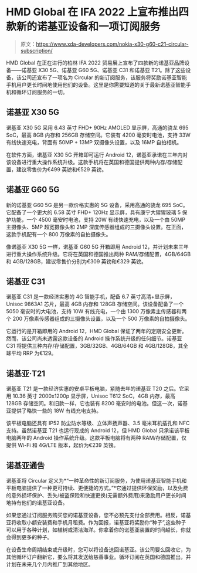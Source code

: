 # HMD Global 在 IFA 2022 上宣布推出四款新的诺基亚设备和一项订阅服务

> 原文：<https://www.xda-developers.com/nokia-x30-g60-c21-circular-subscription/>

HMD Global 在正在进行的柏林 IFA 2022 贸易展上宣布了四款新的诺基亚品牌设备——诺基亚 X30 5G、诺基亚 G60 5G、诺基亚 C31 和诺基亚 T21。除了这些设备，该公司还宣布了一项名为 Circular 的新订阅服务，该服务将奖励诺基亚智能手机用户更长时间地使用他们的设备。这里是你需要知道的关于最新诺基亚智能手机和循环订阅服务的一切。

## 诺基亚 X30 5G

诺基亚 X30 5G 采用 6.43 英寸 FHD+ 90Hz AMOLED 显示屏，高通的骁龙 695 SoC，最高 8GB 内存和 256GB 存储空间。它装有 4200 毫安时电池，支持 33W 有线快速充电，背面有 50MP + 13MP 双摄像头设置，以及 16MP 自拍相机。

在软件方面，诺基亚 X30 5G 开箱即可运行 Android 12，诺基亚承诺在三年内对该设备进行重大操作系统升级。这款手机将在英国和德国提供两种内存/存储配置，建议零售价为€499 英镑和€529 英镑。

## 诺基亚 G60 5G

新的诺基亚 G60 5G 是另一款价格实惠的 5G 设备，采用高通的骁龙 695 SoC。它配备了一个更大的 6.58 英寸 FHD+ 120Hz 显示屏，具有康宁大猩猩玻璃 5 保护功能，一个 4500 毫安时电池，支持 20W 有线快速充电，以及一个由 50MP 主摄像头、5MP 超宽摄像头和 2MP 深度传感器组成的三摄像头设置。在正面，这款手机配有一个 800 万像素的自拍摄像头。

像诺基亚 X30 5G 一样，诺基亚 G60 5G 开箱即用 Android 12，并计划未来三年进行重大操作系统升级。它将在英国和德国推出两种 RAM/存储配置，4GB/64GB 和 4GB/128GB，建议零售价分别为€309 英镑和€329 英镑。

## 诺基亚 C31

诺基亚 C31 是一款经济实惠的 4G 智能手机，配备 6.7 英寸高清+显示屏，Unisoc 9863A1 芯片，最高 4GB 内存和 128GB 存储空间。该设备配备了一个 5050 毫安时的大电池，支持 10W 有线充电，一个由 1300 万像素主传感器和两个 200 万像素传感器组成的三摄像头设置，以及一个 500 万像素的自拍摄像头。

它运行的是开箱即用的 Android 12，HMD Global 保证了两年的定期安全更新。然而，该公司尚未透露这款设备的 Android 操作系统升级的任何细节。诺基亚 C31 将提供三种内存/存储配置，3GB/32GB、4GB/64GB 和 4GB/128GB，其全球平均 RRP 为€129。

## 诺基亚·T21

诺基亚 T21 是一款经济实惠的安卓平板电脑，紧随去年的诺基亚 T20 之后。它采用 10.36 英寸 2000x1200p 显示屏，Unisoc T612 SoC，4GB 内存，最高 128GB 存储空间。和旧款一样，它也装有 8200 毫安时的电池。但这一次，诺基亚提供了略快一些的 18W 有线充电支持。

该平板电脑还具有 IP52 防尘防水等级、立体声扬声器、3.5 毫米耳机插孔和 NFC 支持。虽然诺基亚 T21 也运行现成的 Android 12，但 HMD Global 只承诺该平板电脑两年的 Android 操作系统升级。这款平板电脑将有两种 RAM/存储配置，仅提供 Wi-Fi 和 4G/LTE 版本，起价为€239 英镑。

## 诺基亚通告

诺基亚将 Circular 定义为*“一种革命性的新订阅服务，为使用诺基亚智能手机和平板电脑提供了一种更可持续、更便捷的方式。”*它通过提供环保奖励，以及免费的意外损坏保护、丢失/被盗保险和快速更换(无需额外费用)来激励用户更长时间地持有他们的诺基亚设备。

如果您通过订阅服务购买您的诺基亚设备，您不必预先支付全部费用。相反，诺基亚将收取小额安装费和手机月租费。作为回报，诺基亚将奖励你“种子”,这些种子可以用于各种计划，如植树或清洁海洋。你拿着你的诺基亚装置的时间越长，你就会得到更多的种子。

在设备生命周期结束或升级时，您可以将设备送回诺基亚。该公司要么回收它，为其他循环订户翻新它，要么将其发送给慈善事业。循环订阅在英国和德国推出，并计划在未来几个月内推广到其他地区。